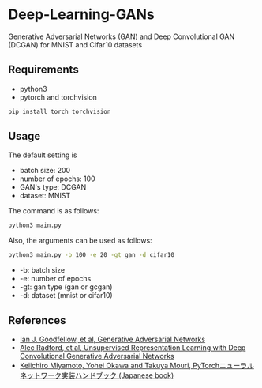 # Deep-Learning-GANs
Generative Adversarial Networks (GAN) and Deep Convolutional GAN (DCGAN) for MNIST and Cifar10 datasets

## Requirements
- python3
- pytorch and torchvision
```bash
pip install torch torchvision
```
    
## Usage
The default setting is
- batch size: 200
- number of epochs: 100
- GAN's type: DCGAN
- dataset: MNIST

The command is as follows:
```bash
python3 main.py
```
Also, the arguments can be used as follows:
```bash
python3 main.py -b 100 -e 20 -gt gan -d cifar10
```
- -b: batch size
- -e: number of epochs
- -gt: gan type (gan or gcgan)
- -d: dataset (mnist or cifar10)

## References
- [Ian J. Goodfellow, et al, Generative Adversarial Networks](https://arxiv.org/abs/1406.2661)
- [Alec Radford, et al, Unsupervised Representation Learning with Deep Convolutional Generative Adversarial Networks](https://arxiv.org/abs/1511.06434)
- [Keiichiro Miyamoto, Yohei Okawa and Takuya Mouri, PyTorchニューラルネットワーク実装ハンドブック (Japanese book)](https://www.amazon.co.jp/PyTorchニューラルネットワーク実装ハンドブック-Pythonライブラリ定番セレクション-宮本-圭一郎/dp/4798055476/ref=sr_1_1?ie=UTF8&qid=1547369586&sr=8-1&keywords=pytorch)
